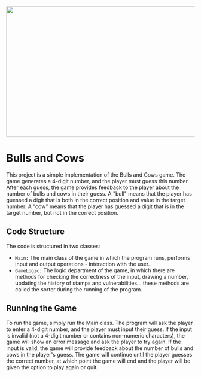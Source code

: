 
<img src="https://repository-images.githubusercontent.com/558048734/9675e878-71d3-4328-9108-5658ed0e69de" width="530" height="350"/>

# Bulls and Cows
This project is a simple implementation of the Bulls and Cows game. The game generates a 4-digit number, and the player must guess this number. After each guess, the game provides feedback to the player about the number of bulls and cows in their guess. A "bull" means that the player has guessed a digit that is both in the correct position and value in the target number. A "cow" means that the player has guessed a digit that is in the target number, but not in the correct position.

## Code Structure
The code is structured in two classes:

- `Main:` The main class of the game in which the program runs, performs input and output operations - interaction with the user.
- `GameLogic:` The logic department of the game, in which there are methods for checking the correctness of the input, drawing a number, updating the history of stamps and vulnerabilities... these methods are called the sorter during the running of the program.

## Running the Game
To run the game, simply run the Main class. The program will ask the player to enter a 4-digit number, and the player must input their guess. If the input is invalid (not a 4-digit number or contains non-numeric characters), the game will show an error message and ask the player to try again. If the input is valid, the game will provide feedback about the number of bulls and cows in the player's guess. The game will continue until the player guesses the correct number, at which point the game will end and the player will be given the option to play again or quit.
